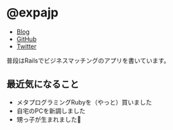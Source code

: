 # @expajp

* [Blog](http://expajp-tech.hatenablog.com/)
* [GitHub](https://github.com/expajp)
* [Twitter](https://twitter.com/expajp)

普段はRailsでビジネスマッチングのアプリを書いています。

## 最近気になること
* メタプログラミングRubyを（やっと）買いました
* 自宅のPCを新調しました
* 甥っ子が生まれました👶
